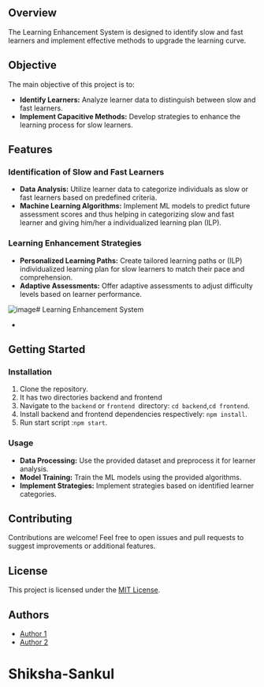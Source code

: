 
## Overview

The Learning Enhancement System is designed to identify slow and fast learners and implement effective methods to upgrade the learning curve.

## Objective

The main objective of this project is to:

- **Identify Learners:** Analyze learner data to distinguish between slow and fast learners.
- **Implement Capacitive Methods:** Develop strategies to enhance the learning process for slow learners.

## Features

### Identification of Slow and Fast Learners

- **Data Analysis:** Utilize learner data to categorize individuals as slow or fast learners based on predefined criteria.
- **Machine Learning Algorithms:** Implement ML models to predict future assessment scores and thus helping in categorizing slow and fast learner and giving him/her a individualized learning plan (ILP).

### Learning Enhancement Strategies

- **Personalized Learning Paths:** Create tailored learning paths or (ILP) individualized learning plan for slow learners to match their pace and comprehension.
- **Adaptive Assessments:** Offer adaptive assessments to adjust difficulty levels based on learner performance.


![image](https://github.com/SIH-PCCOER-2023/shiksha-sankul/assets/92770843/819aa3a2-3321-4fad-af74-9880e09043af)# Learning Enhancement System




- 

## Getting Started

### Installation

1. Clone the repository.
2. It has two directories backend and frontend
3. Navigate to the `backend` or `frontend `directory: `cd backend`,`cd frontend`.
4. Install backend and frontend dependencies respectively: `npm install`.
5. Run start script :`npm start`.

### Usage

- **Data Processing:** Use the provided dataset and preprocess it for learner analysis.
- **Model Training:** Train the ML models using the provided algorithms.
- **Implement Strategies:** Implement strategies based on identified learner categories.

## Contributing

Contributions are welcome! Feel free to open issues and pull requests to suggest improvements or additional features.

## License

This project is licensed under the [MIT License](LICENSE).

## Authors

- [Author 1](link-to-author-1)
- [Author 2](link-to-author-2)


# Shiksha-Sankul
